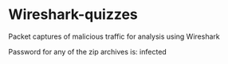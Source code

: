 # Wireshark-quizzes
Packet captures of malicious traffic for analysis using Wireshark

Password for any of the zip archives is: infected

